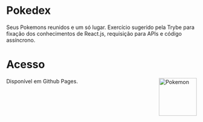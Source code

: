 # Pokedex
Seus Pokemons reunidos e um só lugar. Exercício sugerido pela Trybe para fixação dos conhecimentos de React.js, requisição para APIs e código assíncrono.

# Acesso

Disponível em Github Pages.
<img src="https://media.giphy.com/media/eJ3mWeALMqorzzI7Ze/giphy.gif" alt="Pokemon" width="100px" position="absolute" style="float:right" />
